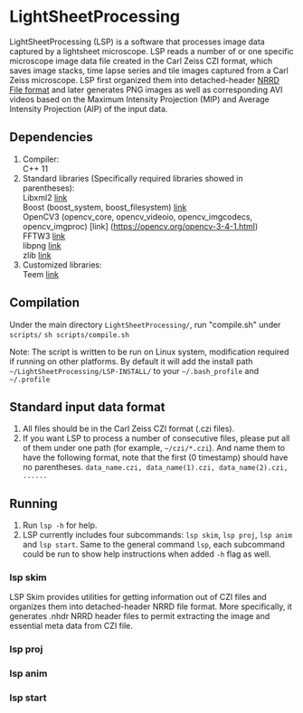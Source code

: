 # LightSheetProcessing
LightSheetProcessing (LSP) is a software that processes image data captured by a lightsheet microscope. LSP reads a number of or one specific microscope image data file created in the Carl Zeiss CZI format, which saves image stacks, time lapse series and tile images captured from a Carl Zeiss microscope. LSP first organized them into detached-header [NRRD File format](http://teem.sourceforge.net/nrrd/format.html) and later generates PNG images as well as corresponding AVI videos based on the Maximum Intensity Projection (MIP) and Average Intensity Projection (AIP) of the input data.

## Dependencies
1. Compiler:
<br />C++ 11
2. Standard libraries (Specifically required libraries showed in parentheses):
<br />Libxml2 [link](http://xmlsoft.org/)
<br />Boost (boost_system, boost_filesystem) [link](https://www.boost.org/)
<br />OpenCV3 (opencv_core, opencv_videoio, opencv_imgcodecs, opencv_imgproc) [link] (https://opencv.org/opencv-3-4-1.html)
<br />FFTW3 [link](http://www.fftw.org/) 
<br />libpng [link](http://www.libpng.org/pub/png/libpng.html) 
<br />zlib [link](https://zlib.net/)
3. Customized libraries:
<br />Teem [link](http://teem.sourceforge.net/)
    
## Compilation
Under the main directory `LightSheetProcessing/`, run "compile.sh" under `scripts/`
`sh scripts/compile.sh`		

Note: The script is written to be run on Linux system, modification required if running on other platforms. By default it will add the install path `~/LightSheetProcessing/LSP-INSTALL/` to your  `~/.bash_profile` and `~/.profile`

## Standard input data format
1. All files should be in the Carl Zeiss CZI format (.czi files).
2. If you want LSP to process a number of consecutive files, please put all of them under one path (for example, `~/czi/*.czi`). And name them to have the following format, note that the first (0 timestamp) should have no parentheses.
`data_name.czi, data_name(1).czi, data_name(2).czi, ......`

## Running
1. Run `lsp -h` for help.    
2. LSP currently includes four subcommands: `lsp skim`, `lsp proj`, `lsp anim` and `lsp start`. Same to the general command `lsp`, each subcommand could be run to show help instructions when added `-h` flag as well.     

### lsp skim
LSP Skim provides utilities for getting information out of CZI files and organizes them into detached-header NRRD file format. More specifically, it generates .nhdr NRRD header files to permit extracting the image and essential meta data from CZI file.

### lsp proj
### lsp anim
### lsp start
 